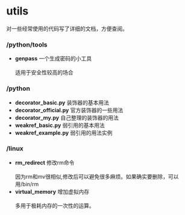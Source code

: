 # utils  
对一些经常使用的代码写了详细的文档，方便查阅。  
  
### /python/tools  
- **genpass** 一个生成密码的小工具  
  <br>  适用于安全性较高的场合  
  
### /python  
- **decorator_basic.py** 装饰器的基本用法  
- **decorator_official.py** 官方装饰器的一些用法  
- **decorator_my.py** 自己整理的装饰器的用法  
- **weakref_basic.py** 弱引用的基本用法  
- **weakref_example.py** 弱引用的用法实例  
  
### /linux  
* **rm_redirect** 修改rm命令  
   <br> 因为rm和mv很相似,修改后可以避免很多麻烦。如果确实要删除，可以用/bin/rm  
* **virtual_memory** 增加虚拟内存  
   <br>多用于极耗内存的一次性的运算。  
  
  
